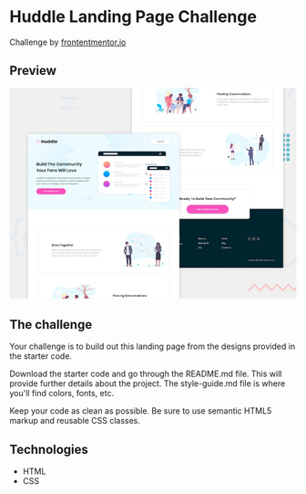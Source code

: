 # Huddle Landing Page Challenge
Challenge by [frontentmentor.io](http://frontendmentor.io "frontentmentor.io")

## Preview
![Design preview for the Social media dashboard](./preview.jpg)

## The challenge
Your challenge is to build out this landing page from the designs provided in the starter code.

Download the starter code and go through the README.md file. This will provide further details about the project. The style-guide.md file is where you'll find colors, fonts, etc.

Keep your code as clean as possible. Be sure to use semantic HTML5 markup and reusable CSS classes.

## Technologies
- HTML 
- CSS
